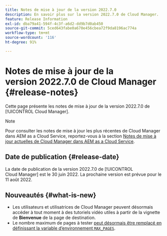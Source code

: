 ```yaml
---
title: Notes de mise à jour de la version 2022.7.0
description: En savoir plus sur la version 2022.7.0 de Cloud Manager.
feature: Release Information
exl-id: dba79a41-594f-4c3f-a6d2-dd9b7d0ab450
source-git-commit: 5ced643fabe0a670e456cbea72f9da8196ac774a
workflow-type: tm+mt
source-wordcount: '116'
ht-degree: 91%

---
```


# Notes de mise à jour de la version 2022.7.0 de Cloud Manager {#release-notes}

Cette page présente les notes de mise à jour de la version 2022.7.0 de [!UICONTROL Cloud Manager].

>[!NOTE]
>
>Pour consulter les notes de mise à jour les plus récentes de Cloud Manager dans AEM as a Cloud Service, reportez-vous à la section [Notes de mise à jour actuelles de Cloud Manager dans AEM as a Cloud Service](https://experienceleague.adobe.com/fr/docs/experience-manager-cloud-service/content/release-notes/cloud-manager/current).

## Date de publication {#release-date}

La date de publication de la version 2022.7.0 de [!UICONTROL Cloud Manager] est le 30 juin 2022. La prochaine version est prévue pour le 11 août 2022.

## Nouveautés {#what-is-new}

* Les utilisateurs et utilisatrices de Cloud Manager peuvent désormais accéder à tout moment à des tutoriels vidéo utiles à partir de la vignette de **Bienvenue** de la page de destination.
* Le nombre maximum de pages à tester [peut désormais être remplacé en définissant la variable d’environnement `MAX_PAGES`](/help/using/code-quality-testing.md#crawler).
